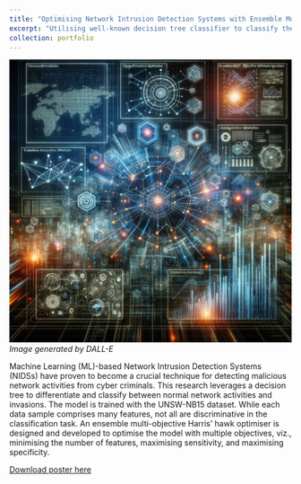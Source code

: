 ```yaml
---
title: "Optimising Network Intrusion Detection Systems with Ensemble Multi-objective Harris' Hawks Optimiser"
excerpt: "Utilising well-known decision tree classifier to classify the normal network activity and network anomalies."
collection: portfolio
---
```


![Network Intrusion](/images/network_intrusion.png)
*Image generated by DALL-E*

Machine Learning (ML)-based Network Intrusion Detection Systems (NIDSs) have proven to become a crucial technique for detecting malicious network activities from cyber criminals. This research leverages a decision tree to differentiate and classify between normal network activities and invasions. The model is trained with the UNSW-NB15 dataset. While each data sample comprises many features, not all are discriminative in the classification task. An ensemble multi-objective Harris’ hawk optimiser is designed and developed to optimise the model with multiple objectives, viz., minimising the number of features, maximising sensitivity, and maximising specificity.

[Download poster here](https://kelza23.github.io/files/DSS_Poster_(Kelvin).pdf)